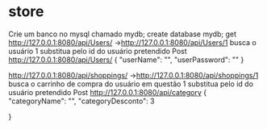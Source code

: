# store
Crie um banco no mysql chamado mydb;
create database mydb;
get
http://127.0.0.1:8080/api/Users/ ->http://127.0.0.1:8080/api/Users/1 busca o usuário 1 substitua pelo id do usuário pretendido
Post
http://127.0.0.1:8080/api/Users/
{
    "userName": "",
    "userPassword": ""
}

http://127.0.0.1:8080/api/shoppings/ ->http://127.0.0.1:8080/api/shoppings/1 busca o carrinho de compra do usuário em questão 1 substitua pelo id do usuário pretendido
Post
http://127.0.0.1:8080/api/category 
{
"categoryName": "",
"categoryDesconto": 3

}
